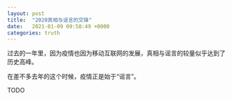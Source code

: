 ```yaml
---
layout: post
title:  "2020真相与谣言的交锋"
date:   2021-01-09 09:58:49 +0000
categories: truth
---
```


过去的一年里，因为疫情也因为移动互联网的发展，真相与谣言的较量似乎达到了历史高峰。

在差不多去年的这个时候，疫情正是始于“谣言”。

TODO
